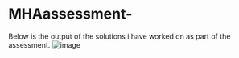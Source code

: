 # MHAassessment-
Below is the output of the solutions i have worked on as part of the assessment.
![image](https://github.com/user-attachments/assets/c2cd2734-bbb8-4cd3-85f1-61e3d2bdb434)
